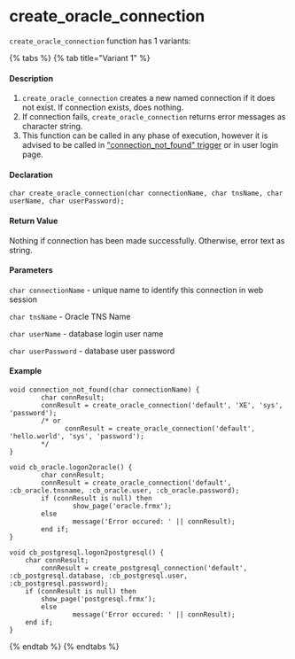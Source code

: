 # create\_oracle\_connection

`create_oracle_connection` function has 1 variants:

{% tabs %}
{% tab title="Variant 1" %}
#### Description <a id="description"></a>

1.  `create_oracle_connection` creates a new named connection if it does not exist. If connection exists, does nothing.
2. If connection fails, `create_oracle_connection` returns error messages as character string.
3.  This function can be called in any phase of execution, however it is advised to be called in ["connection\_not\_found" trigger](https://sodium.gitbook.io/sodium/language-reference/built-in-triggers/session-level-triggers/connection_not_found-trigger) or in user login page.

#### Declaration <a id="declaration"></a>

```text
char create_oracle_connection(char connectionName, char tnsName, char userName, char userPassword);
```

#### Return Value <a id="return-value"></a>

Nothing if connection has been made successfully. Otherwise, error text as string.

#### Parameters <a id="parameters"></a>

`char connectionName` - unique name to identify this connection in web session

`char tnsName` - Oracle TNS Name

`char userName` - database login user name 

`char userPassword` - database user password

#### Example <a id="example"></a>

```text
void connection_not_found(char connectionName) {
        char connResult;
        connResult = create_oracle_connection('default', 'XE', 'sys', 'password');
        /* or 
              connResult = create_oracle_connection('default', 'hello.world', 'sys', 'password');  
        */
}

void cb_oracle.logon2oracle() {
        char connResult;
        connResult = create_oracle_connection('default', :cb_oracle.tnsname, :cb_oracle.user, :cb_oracle.password);
        if (connResult is null) then
                show_page('oracle.frmx');
        else
                message('Error occured: ' || connResult);
        end if;
}
 
void cb_postgresql.logon2postgresql() {
    char connResult;
        connResult = create_postgresql_connection('default', :cb_postgresql.database, :cb_postgresql.user, :cb_postgresql.password);
    if (connResult is null) then
        show_page('postgresql.frmx');
        else
                message('Error occured: ' || connResult);
    end if;
}
```
{% endtab %}
{% endtabs %}

